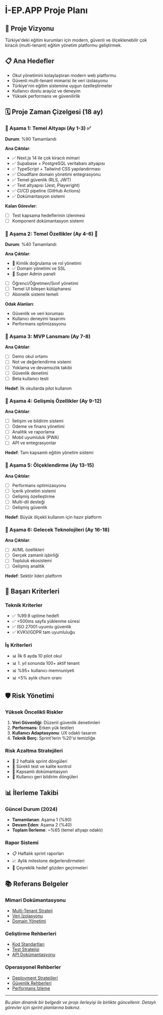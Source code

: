 # İ-EP.APP Proje Planı

## 🎯 Proje Vizyonu
Türkiye'deki eğitim kurumları için modern, güvenli ve ölçeklenebilir çok kiracılı (multi-tenant) eğitim yönetim platformu geliştirmek.

## 📋 Ana Hedefler
- Okul yönetimini kolaylaştıran modern web platformu
- Güvenli multi-tenant mimarisi ile veri izolasyonu
- Türkiye'nin eğitim sistemine uygun özelleştirmeler
- Kullanıcı dostu arayüz ve deneyim
- Yüksek performans ve güvenilirlik

## 🗓️ Proje Zaman Çizelgesi (18 ay)

### 📅 Aşama 1: Temel Altyapı (Ay 1-3) ✅
**Durum**: %90 Tamamlandı

**Ana Çıktılar**:
- ✅ Next.js 14 ile çok kiracılı mimari
- ✅ Supabase + PostgreSQL veritabanı altyapısı
- ✅ TypeScript + Tailwind CSS yapılandırması
- ✅ Cloudflare domain yönetimi entegrasyonu
- ✅ Temel güvenlik (RLS, JWT)
- ✅ Test altyapısı (Jest, Playwright)
- ✅ CI/CD pipeline (GitHub Actions)
- ✅ Dokümantasyon sistemi

**Kalan Görevler**:
- [ ] Test kapsama hedeflerinin izlenmesi
- [ ] Komponent dokümantasyon sistemi

### 📅 Aşama 2: Temel Özellikler (Ay 4-6) 🚧
**Durum**: %40 Tamamlandı

**Ana Çıktılar**:
- 🚧 Kimlik doğrulama ve rol yönetimi
- ✅ Domain yönetimi ve SSL
- 🚧 Super Admin paneli
- [ ] Öğrenci/Öğretmen/Sınıf yönetimi
- [ ] Temel UI bileşen kütüphanesi
- [ ] Abonelik sistemi temeli

**Odak Alanları**:
- Güvenlik ve veri koruması
- Kullanıcı deneyimi tasarımı
- Performans optimizasyonu

### 📅 Aşama 3: MVP Lansmanı (Ay 7-8)
**Ana Çıktılar**:
- [ ] Demo okul ortamı
- [ ] Not ve değerlendirme sistemi
- [ ] Yoklama ve devamsızlık takibi
- [ ] Güvenlik denetimi
- [ ] Beta kullanıcı testi

**Hedef**: İlk okullarda pilot kullanım

### 📅 Aşama 4: Gelişmiş Özellikler (Ay 9-12)
**Ana Çıktılar**:
- [ ] İletişim ve bildirim sistemi
- [ ] Ödeme ve finans yönetimi
- [ ] Analitik ve raporlama
- [ ] Mobil uyumluluk (PWA)
- [ ] API ve entegrasyonlar

**Hedef**: Tam kapsamlı eğitim yönetim sistemi

### 📅 Aşama 5: Ölçeklendirme (Ay 13-15)
**Ana Çıktılar**:
- [ ] Performans optimizasyonu
- [ ] İçerik yönetim sistemi
- [ ] Gelişmiş özelleştirme
- [ ] Multi-dil desteği
- [ ] Gelişmiş güvenlik

**Hedef**: Büyük ölçekli kullanım için hazır platform

### 📅 Aşama 6: Gelecek Teknolojileri (Ay 16-18)
**Ana Çıktılar**:
- [ ] AI/ML özellikleri
- [ ] Gerçek zamanlı işbirliği
- [ ] Topluluk ekosistemi
- [ ] Gelişmiş analitik

**Hedef**: Sektör lideri platform

## 🎯 Başarı Kriterleri

### Teknik Kriterler
- ✅ %99.9 uptime hedefi
- ✅ <500ms sayfa yüklenme süresi
- ✅ ISO 27001 uyumlu güvenlik
- ✅ KVKV/GDPR tam uyumluluğu

### İş Kriterleri
- 📊 İlk 6 ayda 10 pilot okul
- 📊 1. yıl sonunda 100+ aktif tenant
- 📊 %95+ kullanıcı memnuniyeti
- 📊 <5% aylık churn oranı

## 🛡️ Risk Yönetimi

### Yüksek Öncelikli Riskler
1. **Veri Güvenliği**: Düzenli güvenlik denetimleri
2. **Performans**: Erken yük testleri
3. **Kullanıcı Adaptasyonu**: UX odaklı tasarım
4. **Teknik Borç**: Sprint'lerin %20'si temizliğe

### Risk Azaltma Stratejileri
- 🔄 2 haftalık sprint döngüleri
- 🧪 Sürekli test ve kalite kontrol
- 📝 Kapsamlı dokümantasyon
- 👥 Kullanıcı geri bildirim döngüleri

## 📊 İlerleme Takibi

### Güncel Durum (2024)
- **Tamamlanan**: Aşama 1 (%90)
- **Devam Eden**: Aşama 2 (%40)
- **Toplam İlerleme**: ~%65 (temel altyapı odaklı)

### Rapor Sistemi
- 📋 Haftalık sprint raporları
- 📈 Aylık milestone değerlendirmeleri
- 🎯 Çeyreklik hedef gözden geçirmeleri

## 📚 Referans Belgeler

### Mimari Dokümantasyonu
- [Multi-Tenant Strateji](docs/architecture/multi-tenant-strategy.md)
- [Veri İzolasyonu](docs/architecture/data-isolation.md)
- [Domain Yönetimi](docs/domain-management.md)

### Geliştirme Rehberleri
- [Kod Standartları](docs/onboarding/code-standards.md)
- [Test Stratejisi](docs/testing/)
- [API Dokümantasyonu](docs/api/)

### Operasyonel Rehberler
- [Deployment Stratejileri](docs/deployment/)
- [Güvenlik Rehberleri](docs/security/)
- [Performans İzleme](docs/monitoring/)

---

*Bu plan dinamik bir belgedir ve proje ilerleyişi ile birlikte güncellenir.*
*Detaylı görevler için sprint planlarına bakınız.* 